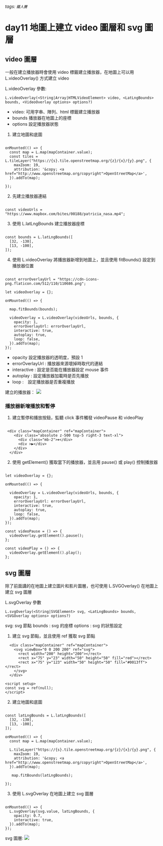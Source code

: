 ###### tags: `鐵人賽`

# day11 地圖上建立 video 圖層和 svg 圖層

## video 圖層

一般在建立播放器時會使用 video 標籤建立播放器，在地圖上可以用 L.videoOverlay() 方式建立 video

L.videoOverlay 參數:

    L.videoOverlay(<String|Array|HTMLVideoElement> video, <LatLngBounds> bounds, <VideoOverlay options> options?)

- video: 可用字串、陣列、html 標籤建立播放器
- bounds 播放器在地圖上的座標
- options 設定播放器狀態

1. 建立地圖和底圖

```javascript!

onMounted(() => {
  const map = L.map(mapContainer.value);
  const tiles = L.tileLayer("https://{s}.tile.openstreetmap.org/{z}/{x}/{y}.png", {
    maxZoom: 19,
    attribution: '&copy; <a href="http://www.openstreetmap.org/copyright">OpenStreetMap</a>',
  }).addTo(map);

});

```

2. 先建立播放器連結

```javascript!

const videoUrls = "https://www.mapbox.com/bites/00188/patricia_nasa.mp4";

```

3. 使用 L.latLngBounds 建立播放器座標

```javascript!

const bounds = L.latLngBounds([
  [32, -130],
  [13, -100],
]);

```

4. 使用 L.videoOverlay 將播放器新增到地圖上，並且使用 fitBounds() 設定到播放器位置

```javascript!

const errorOverlayUrl = "https://cdn-icons-png.flaticon.com/512/110/110686.png";

let videoOverlay = {};

onMounted(() => {

  map.fitBounds(bounds);

  videoOverlay = L.videoOverlay(videoUrls, bounds, {
    opacity: 1,
    errorOverlayUrl: errorOverlayUrl,
    interactive: true,
    autoplay: true,
    loop: false,
  }).addTo(map);
});

```

- opacity 設定播放器的透明度，預設 1
- errorOverlayUrl : 播放器來源壞掉時取代的連結
- interactive : 設定是否能在播放器設定 mouse 事件
- autoplay : 設定播放器加載時是否先播放
- loop :　設定播放器是否重複播放

建立的播放器：
![](https://i.imgur.com/2tPpAg3.png)

### 播放器新增播放和暫停

1. 建立暫停和播放按鈕，監聽 click 事件觸發 videoPause 和 videoPlay

```htmlmixed!

 <div class="mapContainer" ref="mapContainer">
    <div class="absolute z-500 top-5 right-3 text-xl">
      <div class="mb-2">⏸</div>
      <div >▶️</div>
    </div>
  </div>

```

2. 使用 getElement() 獲取當下的播放器，並且用 pause() 或 play() 控制播放器

```javascript!

let videoOverlay = {};

onMounted(() => {

  videoOverlay = L.videoOverlay(videoUrls, bounds, {
    opacity: 1,
    errorOverlayUrl: errorOverlayUrl,
    interactive: true,
    autoplay: true,
    loop: false,
  }).addTo(map);
});

const videoPause = () => {
  videoOverlay.getElement().pause();
};

const videoPlay = () => {
  videoOverlay.getElement().play();
};

```

## svg 圖層

除了前面講的在地圖上建立圖片和影片圖層，也可使用 L.SVGOverlay() 在地圖上建立 svg 圖層

L.svgOverlay 參數

    L.svgOverlay(<String|SVGElement> svg, <LatLngBounds> bounds, <SVGOverlay options> options?)

svg: svg 節點
bounds : svg 的座標
options : svg 的狀態設定

1. 建立 svg 節點，並且使用 ref 獲取 svg 節點

```htmlmixed!
  <div class="mapContainer" ref="mapContainer">
    <svg viewBox="0 0 200 200" ref="svg">
      <rect width="200" height="200"></rect>
      <rect x="75" y="23" width="50" height="50" fill="red"></rect>
      <rect x="75" y="123" width="50" height="50" fill="#0013ff"></rect>
    </svg>
  </div>
```

```javascript!
<script setup>
const svg = ref(null);
</script>
```

2. 建立地圖和底圖

```javascript!

const latLngBounds = L.latLngBounds([
  [32, -130],
  [13, -100],
]);

onMounted(() => {
  const map = L.map(mapContainer.value);

  L.tileLayer("https://{s}.tile.openstreetmap.org/{z}/{x}/{y}.png", {
    maxZoom: 19,
    attribution: '&copy; <a href="http://www.openstreetmap.org/copyright">OpenStreetMap</a>',
  }).addTo(map);

   map.fitBounds(latLngBounds);

});

```

3. 使用 L.svgOverlay 在地圖上建立 svg 圖層

```javascript!

onMounted(() => {
  L.svgOverlay(svg.value, latLngBounds, {
    opacity: 0.7,
    interactive: true,
  }).addTo(map);
});

```

svg 圖層:
![](https://i.imgur.com/fL9ftvF.png)
